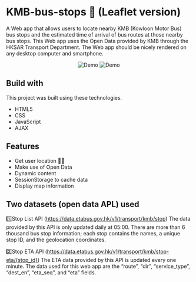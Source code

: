 # KMB-bus-stops 🚌 (Leaflet version)
A Web app that allows users to locate nearby KMB (Kowloon Motor Bus) bus stops and the estimated time of arrival of bus routes at those nearby bus stops. This Web app uses the Open Data provided by KMB through the HKSAR Transport Department. The Web app should be nicely rendered on any desktop computer and smartphone.

<div align="center">
  <img alt="Demo" src="./pic1" />
  <img alt="Demo" src="./pic2" />
</div>

## Build with
This project was built using these technologies.
- HTML5
- CSS
- JavaScript
- AJAX

## Features
- Get user location 🧍‍♂️
- Make use of Open Data
- Dynamic content
- SessionStorage to cache data
- Display map information

## Two datasets (open data APL) used
1️⃣Stop List API (https://data.etabus.gov.hk/v1/transport/kmb/stop)
The data provided by this API is only updated daily at 05:00. There are more than 6 thousand bus stop information; each stop contains the names, a unique stop ID, and the geolocation coordinates.

2️⃣Stop ETA API (https://data.etabus.gov.hk/v1/transport/kmb/stop-eta/{stop_id})
The ETA data provided by this API is updated every one minute. The data used for this web app are the  “route”, “dir”, “service_type”, “dest_en”, “eta_seq”, and “eta” fields.

  
